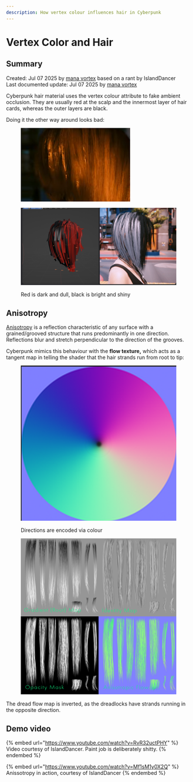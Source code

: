 ```yaml
---
description: How vertex colour influences hair in Cyberpunk
---
```


# Vertex Color and Hair

## Summary

Created: Jul 07 2025 by [mana vortex](https://app.gitbook.com/u/NfZBoxGegfUqB33J9HXuCs6PVaC3 "mention") based on a rant by IslandDancer\
Last documented update: Jul 07 2025 by [mana vortex](https://app.gitbook.com/u/NfZBoxGegfUqB33J9HXuCs6PVaC3 "mention")

Cyberpunk hair material uses the vertex colour attribute to fake ambient occlusion. They are usually red at the scalp and the innermost layer of hair cards, whereas the outer layers are black.&#x20;

Doing it the other way around looks bad:

<figure><img src="../../../.gitbook/assets/hair_vertex_colour_2.png" alt=""><figcaption></figcaption></figure>

<figure><img src="../../../.gitbook/assets/hair_vertex_colour_1.png" alt=""><figcaption><p>Red is dark and dull, black is bright and shiny</p></figcaption></figure>



## Anisotropy

[Anisotropy](http://www.neilblevins.com/art_lessons/aniso_ref_real_world/aniso_ref_real_world.htm) is a reflection characteristic of any surface with a grained/grooved structure that runs predominantly in one direction. Reflections blur and stretch perpendicular to the direction of the grooves.&#x20;

Cyberpunk mimics this behaviour with the **flow texture,** which acts as a tangent map in telling the shader that the hair strands run from root to tip:

<figure><img src="../../../.gitbook/assets/hair_vertex_colour_.png" alt=""><figcaption><p>Directions are encoded via colour</p></figcaption></figure>

<figure><img src="../../../.gitbook/assets/hair_vertex_colour_3.png" alt=""><figcaption></figcaption></figure>

The dread flow map is inverted, as the dreadlocks have strands running in the opposite direction.

## Demo video

{% embed url="https://www.youtube.com/watch?v=RvR32uctPHY" %}
Video courtesy of IslandDancer. Paint job is deliberately shitty.
{% endembed %}

{% embed url="https://www.youtube.com/watch?v=Mf1sM1y0X2Q" %}
Anissotropy in action, courtesy of IslandDancer
{% endembed %}



